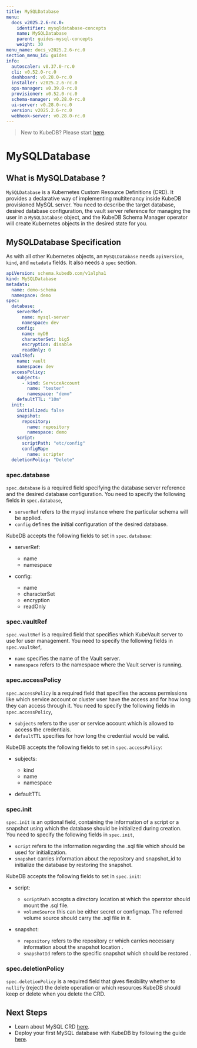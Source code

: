 ```yaml
---
title: MySQLDatabase
menu:
  docs_v2025.2.6-rc.0:
    identifier: mysqldatabase-concepts
    name: MySQLDatabase
    parent: guides-mysql-concepts
    weight: 30
menu_name: docs_v2025.2.6-rc.0
section_menu_id: guides
info:
  autoscaler: v0.37.0-rc.0
  cli: v0.52.0-rc.0
  dashboard: v0.28.0-rc.0
  installer: v2025.2.6-rc.0
  ops-manager: v0.39.0-rc.0
  provisioner: v0.52.0-rc.0
  schema-manager: v0.28.0-rc.0
  ui-server: v0.28.0-rc.0
  version: v2025.2.6-rc.0
  webhook-server: v0.28.0-rc.0
---
```


> New to KubeDB? Please start [here](/docs/v2025.2.6-rc.0/README).

# MySQLDatabase

## What is MySQLDatabase ?
`MySQLDatabase` is a Kubernetes Custom Resource Definitions (CRD). It provides a declarative way of implementing multitenancy inside KubeDB provisioned MySQL server. You need to describe the target database, desired database configuration, the vault server reference for managing the user in a `MySQLDatabase` object, and the KubeDB Schema Manager operator will create Kubernetes objects in the desired state for you.

## MySQLDatabase Specification

As with all other Kubernetes objects, an `MySQLDatabase` needs `apiVersion`, `kind`, and `metadata` fields. It also needs a `spec` section.

```yaml
apiVersion: schema.kubedb.com/v1alpha1
kind: MySQLDatabase
metadata:
  name: demo-schema
  namespace: demo
spec:
  database:
    serverRef:
      name: mysql-server
      namespace: dev
    config: 
      name: myDB
      characterSet: big5
      encryption: disable
      readOnly: 0
  vaultRef:
    name: vault
    namespace: dev
  accessPolicy:
    subjects:
      - kind: ServiceAccount
        name: "tester"
        namespace: "demo"
    defaultTTL: "10m"
  init: 
    initialized: false
    snapshot:
      repository:
        name: repository
        namespace: demo
    script: 
      scriptPath: "etc/config"
      configMap:
        name: scripter
  deletionPolicy: "Delete"
```



### spec.database

`spec.database` is a required field specifying the database server reference and the desired database configuration. You need to specify the following fields in `spec.database`,

 - `serverRef` refers to the mysql instance where the particular schema will be applied.
 - `config` defines the initial configuration of the desired database.

KubeDB accepts the following fields to set in `spec.database`:

 - serverRef:
   - name
   - namespace

 - config:
   - name
   - characterSet
   - encryption
   - readOnly


### spec.vaultRef

`spec.vaultRef` is a required field that specifies which KubeVault server to use for user management. You need to specify the following fields in `spec.vaultRef`,

- `name` specifies the name of the Vault server.
- `namespace` refers to the namespace where the Vault server is running.


### spec.accessPolicy

`spec.accessPolicy` is a required field that specifies the access permissions like which service account or cluster user have the access and for how long they can access through it. You need to specify the following fields in `spec.accessPolicy`,

- `subjects` refers to the user or service account which is allowed to access the credentials.
- `defaultTTL` specifies for how long the credential would be valid.

KubeDB accepts the following fields to set in `spec.accessPolicy`:

- subjects:
  - kind
  - name
  - namespace

- defaultTTL


### spec.init

`spec.init` is an optional field, containing the information of a script or a snapshot using which the database should be initialized during creation. You need to specify the following fields in `spec.init`,

- `script` refers to the information regarding the .sql file which should be used for initialization.
- `snapshot` carries information about the  repository and snapshot_id to initialize the database by restoring the snapshot. 

KubeDB accepts the following fields to set in `spec.init`:

- script:
  - `scriptPath` accepts a directory location at which the operator should mount the .sql file.
  - `volumeSource` this can be either secret or configmap. The referred volume source should carry the .sql file in it. 

- snapshot:
  - `repository` refers to the repository cr which carries necessary information about the snapshot location .
  - `snapshotId` refers to the specific snapshot which should be restored . 



### spec.deletionPolicy

`spec.deletionPolicy` is a required field that gives flexibility whether to `nullify` (reject) the delete operation or which resources KubeDB should keep or delete when you delete the CRD.



## Next Steps

- Learn about MySQL CRD [here](/docs/v2025.2.6-rc.0/guides/mysql/concepts/database/).
- Deploy your first MySQL database with KubeDB by following the guide [here](https://kubedb.com/docs/latest/guides/mysql/quickstart/).